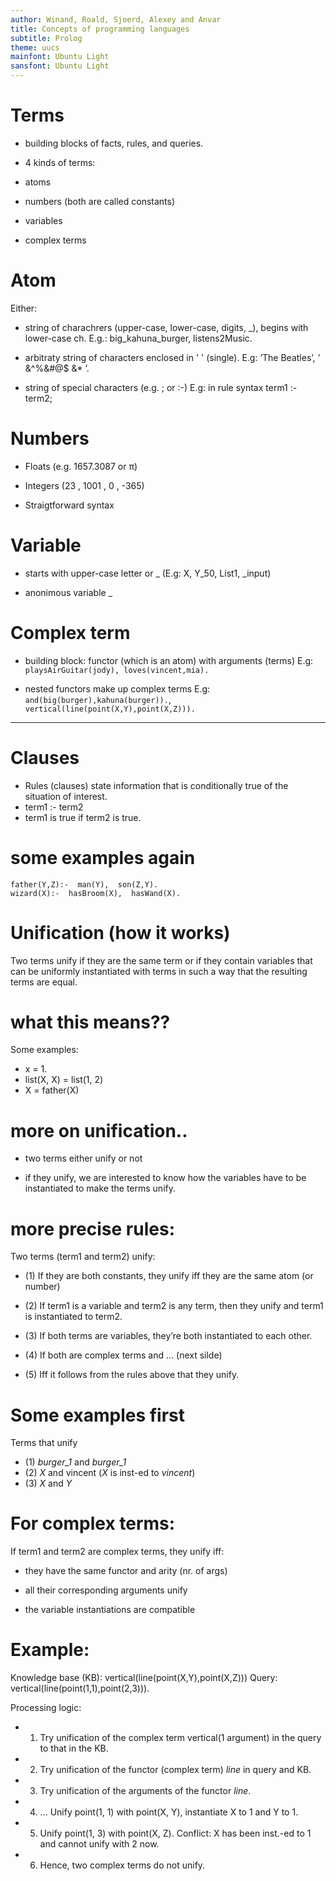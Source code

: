 ```yaml
---
author: Winand, Roald, Sjoerd, Alexey and Anvar
title: Concepts of programming languages
subtitle: Prolog
theme: uucs
mainfont: Ubuntu Light
sansfont: Ubuntu Light
---
```


# Terms


* building blocks of facts, rules, and queries.


* 4 kinds of terms:


* atoms


* numbers (both are called constants)


* variables


* complex terms


# Atom


Either:


* string of charachrers (upper-case, lower-case, digits, _), begins with lower-case ch.
E.g.: big_kahuna_burger, listens2Music.

* arbitraty string of characters enclosed in ' ' (single).
E.g: ’The Beatles’, ’ &^%&#@$  &* ’.

* string of special characters (e.g. ; or :-)
E.g: in rule syntax term1 :- term2;


# Numbers


* Floats (e.g. 1657.3087 or π)

* Integers (23 , 1001 , 0 , -365)

* Straigtforward syntax


# Variable


* starts with upper-case letter or _
(E.g: X, Y_50, List1, _input)

* anonimous variable _ 


# Complex term


* building block: functor (which is an atom) with arguments (terms)
E.g: `playsAirGuitar(jody), loves(vincent,mia).`

* nested functors make up complex terms 
E.g: `and(big(burger),kahuna(burger)).`, `vertical(line(point(X,Y),point(X,Z))).` 

---

# Clauses

* Rules (clauses) state information that is conditionally true of the situation of interest.
* term1 :- term2
* term1 is true if term2 is true.


# some examples again
```
father(Y,Z):-  man(Y),  son(Z,Y).
wizard(X):-  hasBroom(X),  hasWand(X). 
```

# Unification (how it works)


Two terms unify if they are the same term or if they contain variables that can be uniformly instantiated with terms in such a way that the resulting terms are equal.


# what this means??

Some examples:
* x = 1.
* list(X, X) = list(1, 2)
* X = father(X)


# more on unification..


* two terms either unify or not


* if they unify, we are interested to know how the variables have to be instantiated to make the terms unify.



# more precise rules:


Two terms (term1 and term2) unify:


* (1) If they are both constants, they unify iff they are the same atom (or number)


* (2) If term1 is a variable and term2 is any term, then they unify and term1 is instantiated to term2.


* (3) If both terms are variables, they’re both instantiated to each other.


* (4) If both are complex terms and ... (next silde)


* (5) Iff it follows from the rules above that they unify.


# Some examples first

Terms that unify
* (1) *burger_1* and *burger_1*
* (2) *X* and vincent (*X* is inst-ed to *vincent*)
* (3) *X* and *Y*


# For complex terms:

If term1 and term2 are complex terms, they unify iff:


* they have the same functor and arity (nr. of args)

* all their corresponding arguments unify

* the variable instantiations are compatible

# Example:

Knowledge base (KB):
vertical(line(point(X,Y),point(X,Z)))
Query:
vertical(line(point(1,1),point(2,3))). 

Processing logic:
* 1. Try unification of the complex term vertical(1 argument) in the query to that in the KB.
* 2. Try unification of the functor (complex term) *line* in query and KB.
* 3. Try unification of the arguments of the functor *line*.
* 4. ... Unify point(1, 1) with point(X, Y), instantiate X to 1 and Y to 1.
* 5. Unify point(1, 3) with point(X, Z). Conflict: X has been inst.-ed to 1 and cannot unify with 2 now.
* 6. Hence, two complex terms do not unify.
